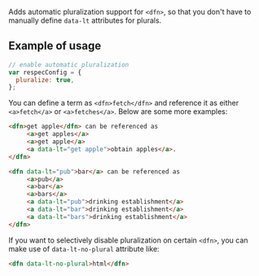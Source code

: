 Adds automatic pluralization support for `<dfn>`, so that you don't have to manually define `data-lt` attributes for plurals.

## Example of usage

``` js
// enable automatic pluralization
var respecConfig = {
  pluralize: true,
};
```

You can define a term as `<dfn>fetch</dfn>` and reference it as either `<a>fetch</a>` or `<a>fetches</a>`.
Below are some more examples:

``` html
<dfn>get apple</dfn> can be referenced as
     <a>get apples</a>
     <a>get apple</a>
     <a data-lt="get apple">obtain apples</a>.
</dfn>

<dfn data-lt="pub">bar</a> can be referenced as
     <a>pub</a>
     <a>bar</a>
     <a>bars</a>
     <a data-lt="pub">drinking establishment</a>
     <a data-lt="bar">drinking establishment</a>
     <a data-lt="bars">drinking establishment</a>
</dfn>
```

If you want to selectively disable pluralization on certain `<dfn>`, you can make use of `data-lt-no-plural` attribute like:

``` html
<dfn data-lt-no-plural>html</dfn>
```